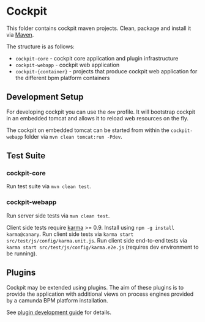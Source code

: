 Cockpit
=======

This folder contains cockpit maven projects. Clean, package and install it via [Maven](https://maven.apache.org/).

The structure is as follows:

* `cockpit-core` - cockpit core application and plugin infrastructure
* `cockpit-webapp` - cockpit web application
* `cockpit-{container}` - projects that produce cockpit web application for the different bpm platform containers


Development Setup
-----------------

For developing cockpit you can use the `dev` profile.
It will bootstrap cockpit in an embedded tomcat and allows it to reload web resources on the fly.

The cockpit on embedded tomcat can be started from within the `cockpit-webapp` folder via `mvn clean tomcat:run -Pdev`.


Test Suite
----------


### cockpit-core

Run test suite via `mvn clean test`.


### cockpit-webapp

Run server side tests via `mvn clean test`.

Client side tests require [karma](http://karma-runner.github.com) >= 0.9. Install using `npm -g install karma@canary`.
Run client side tests via `karma start src/test/js/config/karma.unit.js`.
Run client side end-to-end tests via `karma start src/test/js/config/karma.e2e.js` (requires dev environment to be running).


Plugins
-------

Cockpit may be extended using plugins.
The aim of these plugins is to provide the application with additional views on process engines provided by a camunda BPM platform installation.

See [plugin development guide](http://docs.camunda.org/how-tos/cockpit/develop-a-plugin/) for details.